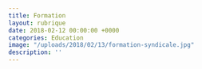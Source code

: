 ```yaml
---
title: Formation
layout: rubrique
date: 2018-02-12 00:00:00 +0000
categories: Education
image: "/uploads/2018/02/13/formation-syndicale.jpg"
description: ''
---
```

